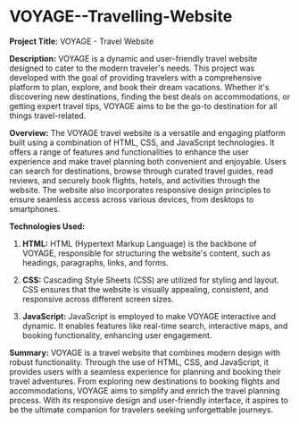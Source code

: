 # VOYAGE--Travelling-Website
**Project Title:** VOYAGE - Travel Website

**Description:**
VOYAGE is a dynamic and user-friendly travel website designed to cater to the modern traveler's needs. This project was developed with the goal of providing travelers with a comprehensive platform to plan, explore, and book their dream vacations. Whether it's discovering new destinations, finding the best deals on accommodations, or getting expert travel tips, VOYAGE aims to be the go-to destination for all things travel-related.

**Overview:**
The VOYAGE travel website is a versatile and engaging platform built using a combination of HTML, CSS, and JavaScript technologies. It offers a range of features and functionalities to enhance the user experience and make travel planning both convenient and enjoyable. Users can search for destinations, browse through curated travel guides, read reviews, and securely book flights, hotels, and activities through the website. The website also incorporates responsive design principles to ensure seamless access across various devices, from desktops to smartphones.

**Technologies Used:**
1. **HTML:** HTML (Hypertext Markup Language) is the backbone of VOYAGE, responsible for structuring the website's content, such as headings, paragraphs, links, and forms.

2. **CSS:** Cascading Style Sheets (CSS) are utilized for styling and layout. CSS ensures that the website is visually appealing, consistent, and responsive across different screen sizes.

3. **JavaScript:** JavaScript is employed to make VOYAGE interactive and dynamic. It enables features like real-time search, interactive maps, and booking functionality, enhancing user engagement.

**Summary:**
VOYAGE is a travel website that combines modern design with robust functionality. Through the use of HTML, CSS, and JavaScript, it provides users with a seamless experience for planning and booking their travel adventures. From exploring new destinations to booking flights and accommodations, VOYAGE aims to simplify and enrich the travel planning process. With its responsive design and user-friendly interface, it aspires to be the ultimate companion for travelers seeking unforgettable journeys.
